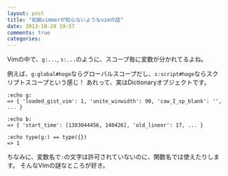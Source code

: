 ```yaml
---
layout: post
title: "初級vimmerが知らないようなvimの話"
date: 2013-10-29 19:57
comments: true
categories:
---
```


Vimの中で、`g:...`, `s:...`のように、スコープ毎に変数が分かれてるよね。

例えば、`g:global#hoge`ならグローバルスコープだし、`s:script#hoge`ならスクリプトスコープという感じ！
あれって、実はDictionaryオブジェクトです。

```vim
:echo g:
=> { 'loaded_gist_vim': 1, 'unite_winwidth': 90, 'caw_I_sp_blank': '', ... }

:echo b:
=> { 'start_time': [1383044456, 140426], 'old_linenr': 17, ... }

:echo type(g:) == type({})
=> 1
```

ちなみに、変数名で`:`の文字は許可されていないのに、関数名では使えたりします。
そんなVimの謎なところが好き。
